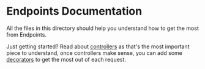 # Endpoints Documentation

All the files in this directory should help you understand how to get the most from Endpoints.

Just getting started? Read about [controllers](https://github.com/firstopinion/endpoints/blob/master/docs/CONTROLLERS.md) as that's the most important piece to understand, once controllers make sense, you can add some [decorators](https://github.com/firstopinion/endpoints/blob/master/docs/DECORATORS.md) to get the most out of each request.

